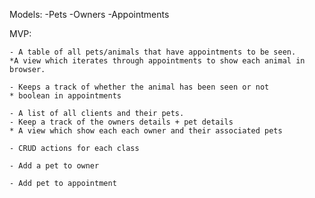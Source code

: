 Models:
  -Pets
  -Owners
  -Appointments

  MVP:

    - A table of all pets/animals that have appointments to be seen.
    *A view which iterates through appointments to show each animal in browser. 

    - Keeps a track of whether the animal has been seen or not 
    * boolean in appointments

    - A list of all clients and their pets.
    - Keep a track of the owners details + pet details
    * A view which show each each owner and their associated pets

    - CRUD actions for each class
    
    - Add a pet to owner 

    - Add pet to appointment